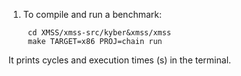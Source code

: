 1. To compile and run a benchmark:
        
        cd XMSS/xmss-src/kyber&xmss/xmss
        make TARGET=x86 PROJ=chain run

It prints cycles and execution times (s) in the terminal.



